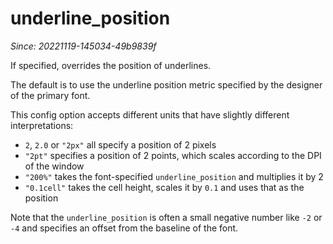 # underline_position

*Since: 20221119-145034-49b9839f*

If specified, overrides the position of underlines.

The default is to use the underline position metric specified by the designer
of the primary font.

This config option accepts different units that have slightly different interpretations:

* `2`, `2.0` or `"2px"` all specify a position of 2 pixels
* `"2pt"` specifies a position of 2 points, which scales according to the DPI of the window
* `"200%"` takes the font-specified `underline_position` and multiplies it by 2
* `"0.1cell"` takes the cell height, scales it by `0.1` and uses that as the position

Note that the `underline_position` is often a small negative number like `-2`
or `-4` and specifies an offset from the baseline of the font.

